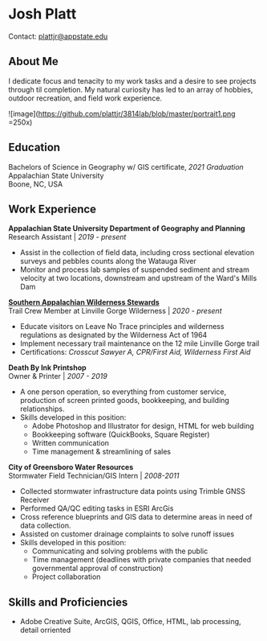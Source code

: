 # Josh Platt
Contact: plattjr@appstate.edu

## About Me
I dedicate focus and tenacity to my work tasks and a desire to see projects through til completion.  My natural curiosity has led to an array of hobbies, outdoor recreation, and field work experience.


![image](https://github.com/plattjr/3814lab/blob/master/portrait1.png =250x)


## Education
Bachelors of Science in Geography w/ GIS certificate, *2021 Graduation*\
Appalachian State University\
Boone, NC, USA

## Work Experience

**Appalachian State University Department of Geography and Planning**\
Research Assistant | *2019 - present*
  * Assist in the collection of field data, including cross sectional elevation surveys and pebbles counts along the Watauga River
  * Monitor and process lab samples of suspended sediment and stream velocity at two locations, downstream and upstream of the Ward's Mills Dam

**[Southern Appalachian Wilderness Stewards](http://wildernessstewards.org)**\
Trail Crew Member at Linville Gorge Wilderness | *2020 - present*
  * Educate visitors on Leave No Trace principles and wilderness regulations as designated by the Wilderness Act of 1964
  * Implement necessary trail maintenance on the 12 mile Linville Gorge trail
  * Certifications: *Crosscut Sawyer A, CPR/First Aid, Wilderness First Aid*

**Death By Ink Printshop**\
Owner & Printer | *2007 - 2019*
  * A one person operation, so everything from customer service, production of screen printed goods, bookkeeping, and building relationships.
  * Skills developed in this position:
    * Adobe Photoshop and Illustrator for design, HTML for web building
    * Bookkeeping software (QuickBooks, Square Register)
    * Written communication
    * Time management & streamlining of sales

**City of Greensboro Water Resources**\
Stormwater Field Technician/GIS Intern | *2008-2011*
  * Collected stormwater infrastructure data points using Trimble GNSS Receiver
  * Performed QA/QC editing tasks in ESRI ArcGis
  * Cross reference blueprints and GIS data to determine areas in need of data collection.
  * Assisted on customer drainage complaints to solve runoff issues
  * Skills developed in this position:
    * Communicating and solving problems with the public
    * Time management (deadlines with private companies that needed governmental approval of construction)
    * Project collaboration

## Skills and Proficiencies
  * Adobe Creative Suite, ArcGIS, QGIS, Office, HTML, lab processing, detail orriented
